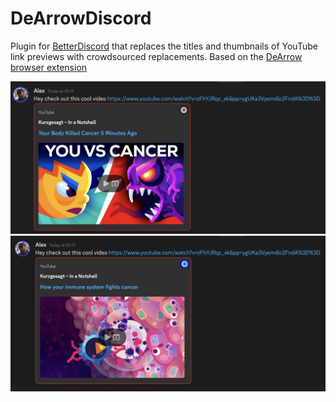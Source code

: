 # DeArrowDiscord

Plugin for [BetterDiscord](https://betterdiscord.app) that replaces the titles and thumbnails of YouTube link previews with crowdsourced replacements.
Based on the [DeArrow browser extension](https://chrome.google.com/webstore/detail/dearrow-better-titles-and/enamippconapkdmgfgjchkhakpfinmaj)

![Disabled Preview](https://github.com/SuperManifolds/DeArrowDiscord/blob/main/disabled.jpg?raw=true)
![Enabled Preview](https://github.com/SuperManifolds/DeArrowDiscord/blob/main/enabled.jpg?raw=true)
